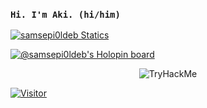 ### `Hi. I'm Aki. (hi/him)`


[![samsepi0ldeb Statics](https://github-readme-stats.vercel.app/api?username=samsepi0ldeb&show_icons=true&theme=tokyonight)](https://samsepi0ldeb.dev)

[![@samsepi0ldeb's Holopin board](https://holopin.me/samsepi0ldeb)](https://holopin.io/@samsepi0ldeb)

<p align="center">
<img src="https://tryhackme-badges.s3.amazonaws.com/crazyartz.png" alt="TryHackMe">
</p>

[![Visitor](https://visitor-badge.laobi.icu/badge?page_id=samsepi0ldeb.samsepi0ldeb)](#)
